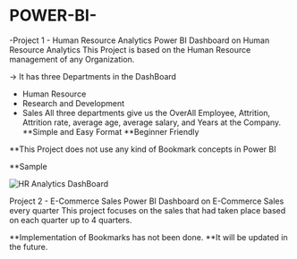 # POWER-BI-
-Project 1 - Human Resource Analytics
Power BI Dashboard on Human Resource Analytics 
This Project is based on the Human Resource management of any Organization.

-> It has three Departments in the DashBoard 
  - Human Resource
  - Research and Development
  - Sales
      All three departments give us the OverAll Employee, Attrition, Attrition rate, average age, average salary, and Years at the Company.
**Simple and Easy Format
**Beginner Friendly

 **This Project does not use any kind of Bookmark concepts in Power BI

 **Sample

 ![HR Analytics DashBoard](https://github.com/joy101020/POWER-BI-/assets/112161371/7bfa5612-7969-4854-9520-7ee5e2c26ecf)




 Project 2 - E-Commerce Sales
 Power BI Dashboard on E-Commerce Sales every quarter
 This project focuses on the sales that had taken place based on each quarter up to 4 quarters.
 
**Implementation of Bookmarks has not been done.
**It will be updated in the future.
